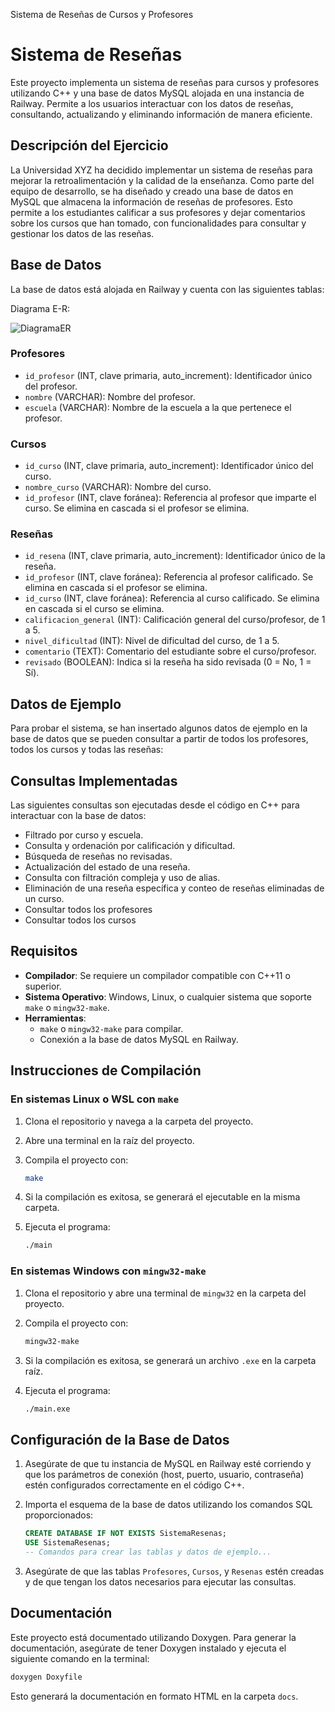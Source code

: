 Sistema de Reseñas de Cursos y Profesores

# Sistema de Reseñas

Este proyecto implementa un sistema de reseñas para cursos y profesores utilizando C++ y una base de datos MySQL alojada en una instancia de Railway. Permite a los usuarios interactuar con los datos de reseñas, consultando, actualizando y eliminando información de manera eficiente.

## Descripción del Ejercicio

La Universidad XYZ ha decidido implementar un sistema de reseñas para mejorar la retroalimentación y la calidad de la enseñanza. Como parte del equipo de desarrollo, se ha diseñado y creado una base de datos en MySQL que almacena la información de reseñas de profesores. Esto permite a los estudiantes calificar a sus profesores y dejar comentarios sobre los cursos que han tomado, con funcionalidades para consultar y gestionar los datos de las reseñas.

## Base de Datos

La base de datos está alojada en Railway y cuenta con las siguientes tablas:

Diagrama E-R:

![DiagramaER](image.png)

### Profesores

- `id_profesor` (INT, clave primaria, auto_increment): Identificador único del profesor.
- `nombre` (VARCHAR): Nombre del profesor.
- `escuela` (VARCHAR): Nombre de la escuela a la que pertenece el profesor.

### Cursos

- `id_curso` (INT, clave primaria, auto_increment): Identificador único del curso.
- `nombre_curso` (VARCHAR): Nombre del curso.
- `id_profesor` (INT, clave foránea): Referencia al profesor que imparte el curso. Se elimina en cascada si el profesor se elimina.

### Reseñas

- `id_resena` (INT, clave primaria, auto_increment): Identificador único de la reseña.
- `id_profesor` (INT, clave foránea): Referencia al profesor calificado. Se elimina en cascada si el profesor se elimina.
- `id_curso` (INT, clave foránea): Referencia al curso calificado. Se elimina en cascada si el curso se elimina.
- `calificacion_general` (INT): Calificación general del curso/profesor, de 1 a 5.
- `nivel_dificultad` (INT): Nivel de dificultad del curso, de 1 a 5.
- `comentario` (TEXT): Comentario del estudiante sobre el curso/profesor.
- `revisado` (BOOLEAN): Indica si la reseña ha sido revisada (0 = No, 1 = Sí).

## Datos de Ejemplo

Para probar el sistema, se han insertado algunos datos de ejemplo en la base de datos que se pueden consultar a partir de todos los profesores, todos los cursos y todas las reseñas:

## Consultas Implementadas

Las siguientes consultas son ejecutadas desde el código en C++ para interactuar con la base de datos:

- Filtrado por curso y escuela.
- Consulta y ordenación por calificación y dificultad.
- Búsqueda de reseñas no revisadas.
- Actualización del estado de una reseña.
- Consulta con filtración compleja y uso de alias.
- Eliminación de una reseña específica y conteo de reseñas eliminadas de un curso.
- Consultar todos los profesores
- Consultar todos los cursos

## Requisitos

- **Compilador**: Se requiere un compilador compatible con C++11 o superior.
- **Sistema Operativo**: Windows, Linux, o cualquier sistema que soporte `make` o `mingw32-make`.
- **Herramientas**:
  - `make` o `mingw32-make` para compilar.
  - Conexión a la base de datos MySQL en Railway.

## Instrucciones de Compilación

### En sistemas Linux o WSL con `make`

1. Clona el repositorio y navega a la carpeta del proyecto.
2. Abre una terminal en la raíz del proyecto.
3. Compila el proyecto con:

   ```bash
   make
   ```

4. Si la compilación es exitosa, se generará el ejecutable en la misma carpeta.
5. Ejecuta el programa:

   ```bash
   ./main
   ```

### En sistemas Windows con `mingw32-make`

1. Clona el repositorio y abre una terminal de `mingw32` en la carpeta del proyecto.
2. Compila el proyecto con:

   ```bash
   mingw32-make
   ```

3. Si la compilación es exitosa, se generará un archivo `.exe` en la carpeta raíz.
4. Ejecuta el programa:

   ```bash
   ./main.exe
   ```

## Configuración de la Base de Datos

1. Asegúrate de que tu instancia de MySQL en Railway esté corriendo y que los parámetros de conexión (host, puerto, usuario, contraseña) estén configurados correctamente en el código C++.
2. Importa el esquema de la base de datos utilizando los comandos SQL proporcionados:

   ```sql
   CREATE DATABASE IF NOT EXISTS SistemaResenas;
   USE SistemaResenas;
   -- Comandos para crear las tablas y datos de ejemplo...
   ```

3. Asegúrate de que las tablas `Profesores`, `Cursos`, y `Resenas` estén creadas y de que tengan los datos necesarios para ejecutar las consultas.

## Documentación

Este proyecto está documentado utilizando Doxygen. Para generar la documentación, asegúrate de tener Doxygen instalado y ejecuta el siguiente comando en la terminal:

```bash
doxygen Doxyfile
```

Esto generará la documentación en formato HTML en la carpeta `docs`.
